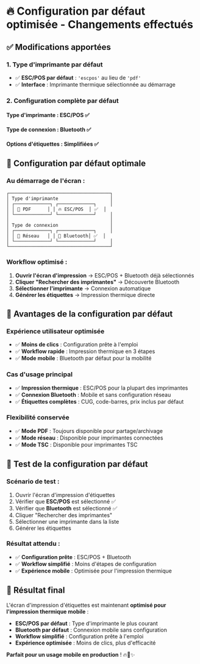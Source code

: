 # 🔥 Configuration par défaut optimisée - Changements effectués

## ✅ Modifications apportées

### 1. **Type d'imprimante par défaut**
- ✅ **ESC/POS par défaut** : `'escpos'` au lieu de `'pdf'`
- ✅ **Interface** : Imprimante thermique sélectionnée au démarrage

### 2. **Configuration complète par défaut**

#### **Type d'imprimante** : ESC/POS ✅
#### **Type de connexion** : Bluetooth ✅
#### **Options d'étiquettes** : Simplifiées ✅

## 🎯 **Configuration par défaut optimale**

### **Au démarrage de l'écran :**
```
┌─────────────────────────────────────┐
│ Type d'imprimante                   │
│ ┌─────────────┐ ┌─────────────┐     │
│ │ 📄 PDF      │ │ 🔥 ESC/POS  │ ✅  │
│ └─────────────┘ └─────────────┘     │
│                                     │
│ Type de connexion                   │
│ ┌─────────────┐ ┌─────────────┐     │
│ │ 📶 Réseau   │ │ 🔵 Bluetooth│ ✅  │
│ └─────────────┘ └─────────────┘     │
└─────────────────────────────────────┘
```

### **Workflow optimisé :**
1. **Ouvrir l'écran d'impression** → ESC/POS + Bluetooth déjà sélectionnés
2. **Cliquer "Rechercher des imprimantes"** → Découverte Bluetooth
3. **Sélectionner l'imprimante** → Connexion automatique
4. **Générer les étiquettes** → Impression thermique directe

## 🚀 **Avantages de la configuration par défaut**

### **Expérience utilisateur optimisée**
- ✅ **Moins de clics** : Configuration prête à l'emploi
- ✅ **Workflow rapide** : Impression thermique en 3 étapes
- ✅ **Mode mobile** : Bluetooth par défaut pour la mobilité

### **Cas d'usage principal**
- ✅ **Impression thermique** : ESC/POS pour la plupart des imprimantes
- ✅ **Connexion Bluetooth** : Mobile et sans configuration réseau
- ✅ **Étiquettes complètes** : CUG, code-barres, prix inclus par défaut

### **Flexibilité conservée**
- ✅ **Mode PDF** : Toujours disponible pour partage/archivage
- ✅ **Mode réseau** : Disponible pour imprimantes connectées
- ✅ **Mode TSC** : Disponible pour imprimantes TSC

## 📱 **Test de la configuration par défaut**

### **Scénario de test :**
1. Ouvrir l'écran d'impression d'étiquettes
2. Vérifier que **ESC/POS** est sélectionné ✅
3. Vérifier que **Bluetooth** est sélectionné ✅
4. Cliquer "Rechercher des imprimantes"
5. Sélectionner une imprimante dans la liste
6. Générer les étiquettes

### **Résultat attendu :**
- ✅ **Configuration prête** : ESC/POS + Bluetooth
- ✅ **Workflow simplifié** : Moins d'étapes de configuration
- ✅ **Expérience mobile** : Optimisée pour l'impression thermique

## 🎉 **Résultat final**

L'écran d'impression d'étiquettes est maintenant **optimisé pour l'impression thermique mobile** :

- **ESC/POS par défaut** : Type d'imprimante le plus courant
- **Bluetooth par défaut** : Connexion mobile sans configuration
- **Workflow simplifié** : Configuration prête à l'emploi
- **Expérience optimisée** : Moins de clics, plus d'efficacité

**Parfait pour un usage mobile en production** ! 🔥🔵✨
